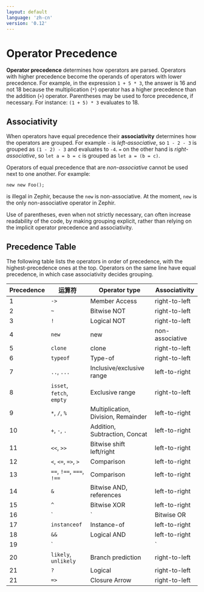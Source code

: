 ```yaml
---
layout: default
language: 'zh-cn'
version: '0.12'
---
```


# Operator Precedence
**Operator precedence** determines how operators are parsed. Operators with higher precedence become the operands of operators with lower precedence. For example, in the expression `1 + 5 * 3`, the answer is 16 and not 18 because the multiplication (`*`) operator has a higher precedence than the addition (`+`) operator. Parentheses may be used to force precedence, if necessary. For instance: `(1 + 5) * 3` evaluates to 18.

<a name='operator-precedence-associativity'></a>

## Associativity
When operators have equal precedence their **associativity** determines how the operators are grouped. For example `-` is _left-associative_, so `1 - 2 - 3` is grouped as `(1 - 2) - 3` and evaluates to `-4`. `=` on the other hand is _right-associative_, so `let a = b = c` is grouped as `let a = (b = c)`.

Operators of equal precedence that are _non-associative_ cannot be used next to one another. For example:
```zep
new new Foo();
```
is illegal in Zephir, because the `new` is non-associative. At the moment, `new` is the only non-associative operator in Zephir.

Use of parentheses, even when not strictly necessary, can often increase readability of the code, by making grouping explicit, rather than relying on the implicit operator precedence and associativity.

<a name='operator-precedence-table'></a>

## Precedence Table
The following table lists the operators in order of precedence, with the highest-precedence ones at the top. Operators on the same line have equal precedence, in which case associativity decides grouping.

| Precedence | 运算符                              | Operator type                       | Associativity   |
| ---------- | -------------------------------- | ----------------------------------- | --------------- |
| 1          | `->`                          | Member Access                       | right-to-left   |
| 2          | `~`                              | Bitwise NOT                         | right-to-left   |
| 3          | `!`                              | Logical NOT                         | right-to-left   |
| 4          | `new`                            | new                                 | non-associative |
| 5          | `clone`                          | clone                               | right-to-left   |
| 6          | `typeof`                         | Type-of                             | right-to-left   |
| 7          | `..`, `...`                      | Inclusive/exclusive range           | left-to-right   |
| 8          | `isset`, `fetch`, `empty`        | Exclusive range                     | right-to-left   |
| 9          | `*`, `/`, `%`                    | Multiplication, Division, Remainder | left-to-right   |
| 10         | `+`, `-`, `.`                    | Addition, Subtraction, Concat       | left-to-right   |
| 11         | `<<`, `>>`           | Bitwise shift left/right            | left-to-right   |
| 12         | `<`, `<=`, `=>`, `>` | Comparison                          | left-to-right   |
| 13         | `==`, `!==`, `===`, `!==`        | Comparison                          | left-to-right   |
| 14         | `&`                          | Bitwise AND, references             | left-to-right   |
| 15         | `^`                              | Bitwise XOR                         | left-to-right   |
| 16         | `|`                              | Bitwise OR                          | left-to-right   |
| 17         | `instanceof`                     | Instance-of                         | left-to-right   |
| 18         | `&&`                     | Logical AND                         | left-to-right   |
| 19         | `||`                             | Logical OR                          | left-to-right   |
| 20         | `likely`, `unlikely`             | Branch prediction                   | right-to-left   |
| 21         | `?`                              | Logical                             | right-to-left   |
| 21         | `=>`                          | Closure Arrow                       | right-to-left   |
